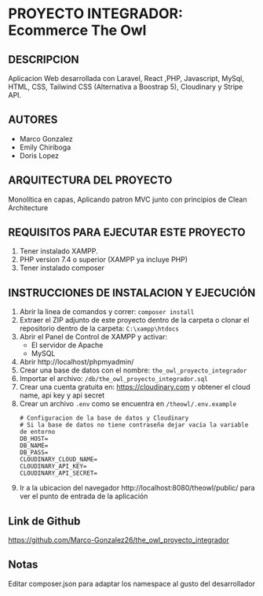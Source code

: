 # PROYECTO INTEGRADOR: Ecommerce The Owl

## DESCRIPCION
Aplicacion Web desarrollada con Laravel, React ,PHP, Javascript, MySql, HTML, CSS, Tailwind CSS (Alternativa a Boostrap 5), Cloudinary y Stripe API.

## AUTORES
- Marco Gonzalez
- Emily Chiriboga
- Doris Lopez

## ARQUITECTURA DEL PROYECTO
Monolítica en capas, Aplicando patron MVC junto con principios de Clean Architecture

## REQUISITOS PARA EJECUTAR ESTE PROYECTO
1. Tener instalado XAMPP.
2. PHP version 7.4 o superior (XAMPP ya incluye PHP)
3. Tener instalado composer

## INSTRUCCIONES DE INSTALACION Y EJECUCIÓN
1. Abrir la linea de comandos y correr: `composer install`
2. Extraer el ZIP adjunto de este proyecto dentro de la carpeta o clonar el repositorio dentro de la carpeta:
   `C:\xampp\htdocs`
3. Abrir el Panel de Control de XAMPP y activar:
   - El servidor de Apache
   - MySQL
4. Abrir http://localhost/phpmyadmin/
5. Crear una base de datos con el nombre: `the_owl_proyecto_integrador`
6. Importar el archivo: `/db/the_owl_proyecto_integrador.sql`
7. Crear una cuenta gratuita en: https://cloudinary.com y obtener el cloud name, api key y api secret
8. Crear un archivo `.env` como se encuentra en `/theowl/.env.example`
   ```
   # Configuracion de la base de datos y Cloudinary
   # Si la base de datos no tiene contraseña dejar vacía la variable de entorno
   DB_HOST=
   DB_NAME=
   DB_PASS=
   CLOUDINARY_CLOUD_NAME=
   CLOUDINARY_API_KEY=
   CLOUDINARY_API_SECRET=
   ```
9. Ir a la ubicacion del navegador http://localhost:8080/theowl/public/ para ver el punto de entrada de la aplicación

## Link de Github
https://github.com/Marco-Gonzalez26/the_owl_proyecto_integrador

## Notas
Editar composer.json para adaptar los namespace al gusto del desarrollador

